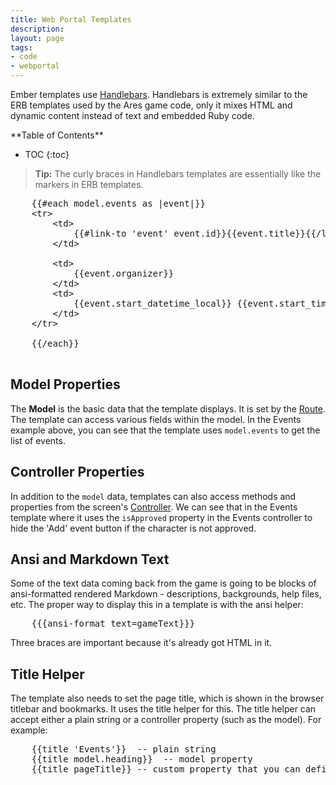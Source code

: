 ```yaml
---
title: Web Portal Templates
description:
layout: page
tags: 
- code
- webportal
---
```


Ember templates use [Handlebars](https://guides.emberjs.com/v2.18.0/templates/handlebars-basics/).  Handlebars is extremely similar to the ERB templates used by the Ares game code, only it mixes HTML and dynamic content instead of text and embedded Ruby code.

<div id="inline_toc" markdown="1">
**Table of Contents**

* TOC
{:toc}
</div>

> <i class="fa fa-info-circle"></i> **Tip:** The curly braces in Handlebars templates are essentially like the markers in ERB templates.

<pre>
    &#x7b;&#x7b;#each model.events as |event|}}
    &lt;tr>
        &lt;td>
            &#x7b;&#x7b;#link-to 'event' event.id}}&#x7b;&#x7b;event.title}}&#x7b;&#x7b;/link-to}}
        &lt;/td>

        &lt;td>
            &#x7b;&#x7b;event.organizer}}
        &lt;/td>
        &lt;td>
            &#x7b;&#x7b;event.start_datetime_local}} &#x7b;&#x7b;event.start_time_standard}})
        &lt;/td>
    &lt;/tr>

    &#x7b;&#x7b;/each}}
    
</pre>

## Model Properties

The **Model** is the basic data that the template displays.  It is set by the [Route](/tutorials/code/web-routes).  The template can access various fields within the model.  In the Events example above, you can see that the template uses `model.events` to get the list of events.

## Controller Properties

In addition to the `model` data, templates can also access methods and properties from the screen's [Controller](/tutorials/code/web-controllers).  We can see that in the Events template where it uses the `isApproved` property in the Events controller to hide the 'Add' event button if the character is not approved.

## Ansi and Markdown Text

Some of the text data coming back from the game is going to be blocks of ansi-formatted rendered Markdown - descriptions, backgrounds, help files, etc.   The proper way to display this in a template is with the ansi helper:

<pre>
    &#x7b;&#x7b;&#x7b;ansi-format text=gameText&#x7d;&#x7d;&#x7d;
</pre>

Three braces are important because it's already got HTML in it.


## Title Helper

The template also needs to set the page title, which is shown in the browser titlebar and bookmarks.  It uses the title helper for this. The title helper can accept either a plain string or a controller property (such as the model).  For example:

<pre>
    &#x7b;&#x7b;title 'Events'&#x7d;&#x7d;  -- plain string
    &#x7b;&#x7b;title model.heading&#x7d;&#x7d;  -- model property
    &#x7b;&#x7b;title pageTitle&#x7d;&#x7d; -- custom property that you can define in the controller
</pre>